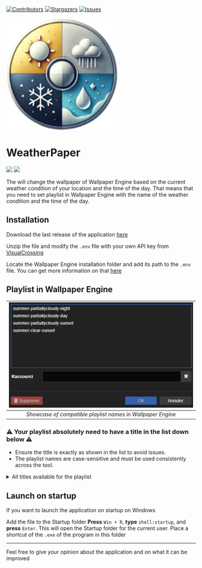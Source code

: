 [![Contributors][contributors-shield]][contributors-url]
[![Stargazers][stars-shield]][stars-url]
[![Issues][issues-shield]][issues-url]


<img src="./image/logo.png" width="300" height="300">

# WeatherPaper

<img src="https://img.shields.io/badge/Python-3-yellow.svg?style=plastic"> <img src="https://img.shields.io/badge/WallpaperEngine-blue.svg?style=plastic">

The will change the wallpaper of Wallpaper Engine based on the current weather condition of your location and the time of the day.
That means that you need to set playlist in Wallpaper Engine with the name of the weather condition and the time of the day.

## Installation 

Download the last release of the application [here](https://github.com/YuToutCourt/WeatherPaper/releases/)

Unzip the file and modify the `.env` file with your own API key from [VisualCrossing](https://www.visualcrossing.com/)


Locate the Wallpaper Engine installation folder and add its path to the `.env` file.
You can get more information on that [here](https://help.wallpaperengine.io/en/functionality/cli.html#command-line-controls)


## Playlist in Wallpaper Engine
| ![showcase](/image/image.png) | 
|:--:| 
| *Showcase of compatible playlist names in Wallpaper Engine* |

### **⚠️ Your playlist absolutely need to have a title in the list down below ⚠️**
- Ensure the title is exactly as shown in the list to avoid issues.
- The playlist names are case-sensitive and must be used consistently across the tool.
<details>
<summary>All titles available for the playlist</summary>

<details>
<summary>Winter</summary>

<details>
<summary>Day</summary>

- winter-blowingordriftingsnow-day
- winter-heavyfreezingdrizzle/freezingrain-day
- winter-lightfreezingdrizzle/freezingrain-day
- winter-freezingfog-day
- winter-heavyfreezingrain-day
- winter-lightfreezingrain-day
- winter-funnelcloud/tornado-day
- winter-hailshowers-day
- winter-ice-day
- winter-lightningwithoutthunder-day
- winter-mist-day
- winter-drizzle-day
- winter-precipitationinvicinity-day
- winter-rain-day
- winter-heavyrainandsnow-day
- winter-lightrainandsnow-day
- winter-rainshowers-day
- winter-heavyrain-day
- winter-lightrain-day
- winter-skycoveragedecreasing-day
- winter-skycoverageincreasing-day
- winter-skyunchanged-day
- winter-heavydrizzle-day
- winter-smokeorhaze-day
- winter-snow-day
- winter-snowandrainshowers-day
- winter-snowshowers-day
- winter-heavysnow-day
- winter-lightsnow-day
- winter-squalls-day
- winter-thunderstorm-day
- winter-thunderstormwithoutprecipitation-day
- winter-diamonddust-day
- winter-lightdrizzle-day
- winter-hail-day
- winter-overcast-day
- winter-partiallycloudy-day
- winter-clear-day
- winter-heavydrizzle/rain-day
- winter-lightdrizzle/rain-day
- winter-duststorm-day
- winter-fog-day
- winter-freezingdrizzle/freezingrain-day
</details>

<details>
<summary>Night</summary>

- winter-blowingordriftingsnow-night
- winter-heavyfreezingdrizzle/freezingrain-night
- winter-lightfreezingdrizzle/freezingrain-night
- winter-freezingfog-night
- winter-heavyfreezingrain-night
- winter-lightfreezingrain-night
- winter-funnelcloud/tornado-night
- winter-hailshowers-night
- winter-ice-night
- winter-lightningwithoutthunder-night
- winter-mist-night
- winter-drizzle-night
- winter-precipitationinvicinity-night
- winter-rain-night
- winter-heavyrainandsnow-night
- winter-lightrainandsnow-night
- winter-rainshowers-night
- winter-heavyrain-night
- winter-lightrain-night
- winter-skycoveragedecreasing-night
- winter-skycoverageincreasing-night
- winter-skyunchanged-night
- winter-heavydrizzle-night
- winter-smokeorhaze-night
- winter-snow-night
- winter-snowandrainshowers-night
- winter-snowshowers-night
- winter-heavysnow-night
- winter-lightsnow-night
- winter-squalls-night
- winter-thunderstorm-night
- winter-thunderstormwithoutprecipitation-night
- winter-diamonddust-night
- winter-lightdrizzle-night
- winter-hail-night
- winter-overcast-night
- winter-partiallycloudy-night
- winter-clear-night
- winter-heavydrizzle/rain-night
- winter-lightdrizzle/rain-night
- winter-duststorm-night
- winter-fog-night
- winter-freezingdrizzle/freezingrain-night
</details>

<details>
<summary>Sunrise</summary>

- winter-blowingordriftingsnow-sunrise
- winter-heavyfreezingdrizzle/freezingrain-sunrise
- winter-lightfreezingdrizzle/freezingrain-sunrise
- winter-freezingfog-sunrise
- winter-heavyfreezingrain-sunrise
- winter-lightfreezingrain-sunrise
- winter-funnelcloud/tornado-sunrise
- winter-hailshowers-sunrise
- winter-ice-sunrise
- winter-lightningwithoutthunder-sunrise
- winter-mist-sunrise
- winter-drizzle-sunrise
- winter-precipitationinvicinity-sunrise
- winter-rain-sunrise
- winter-heavyrainandsnow-sunrise
- winter-lightrainandsnow-sunrise
- winter-rainshowers-sunrise
- winter-heavyrain-sunrise
- winter-lightrain-sunrise
- winter-skycoveragedecreasing-sunrise
- winter-skycoverageincreasing-sunrise
- winter-skyunchanged-sunrise
- winter-heavydrizzle-sunrise
- winter-smokeorhaze-sunrise
- winter-snow-sunrise
- winter-snowandrainshowers-sunrise
- winter-snowshowers-sunrise
- winter-heavysnow-sunrise
- winter-lightsnow-sunrise
- winter-squalls-sunrise
- winter-thunderstorm-sunrise
- winter-thunderstormwithoutprecipitation-sunrise
- winter-diamonddust-sunrise
- winter-lightdrizzle-sunrise
- winter-hail-sunrise
- winter-overcast-sunrise
- winter-partiallycloudy-sunrise
- winter-clear-sunrise
- winter-heavydrizzle/rain-sunrise
- winter-lightdrizzle/rain-sunrise
- winter-duststorm-sunrise
- winter-fog-sunrise
- winter-freezingdrizzle/freezingrain-sunrise
</details>

<details>
<summary>Sunset</summary>

- winter-blowingordriftingsnow-sunset
- winter-heavyfreezingdrizzle/freezingrain-sunset
- winter-lightfreezingdrizzle/freezingrain-sunset
- winter-freezingfog-sunset
- winter-heavyfreezingrain-sunset
- winter-lightfreezingrain-sunset
- winter-funnelcloud/tornado-sunset
- winter-hailshowers-sunset
- winter-ice-sunset
- winter-lightningwithoutthunder-sunset
- winter-mist-sunset
- winter-drizzle-sunset
- winter-precipitationinvicinity-sunset
- winter-rain-sunset
- winter-heavyrainandsnow-sunset
- winter-lightrainandsnow-sunset
- winter-rainshowers-sunset
- winter-heavyrain-sunset
- winter-lightrain-sunset
- winter-skycoveragedecreasing-sunset
- winter-skycoverageincreasing-sunset
- winter-skyunchanged-sunset
- winter-heavydrizzle-sunset
- winter-smokeorhaze-sunset
- winter-snow-sunset
- winter-snowandrainshowers-sunset
- winter-snowshowers-sunset
- winter-heavysnow-sunset
- winter-lightsnow-sunset
- winter-squalls-sunset
- winter-thunderstorm-sunset
- winter-thunderstormwithoutprecipitation-sunset
- winter-diamonddust-sunset
- winter-lightdrizzle-sunset
- winter-hail-sunset
- winter-overcast-sunset
- winter-partiallycloudy-sunset
- winter-clear-sunset
- winter-heavydrizzle/rain-sunset
- winter-lightdrizzle/rain-sunset
- winter-duststorm-sunset
- winter-fog-sunset
- winter-freezingdrizzle/freezingrain-sunset
</details>

</details>

<details>
<summary>Summer</summary>

<details>
<summary>Day</summary>

- summer-blowingordriftingsnow-day
- summer-heavyfreezingdrizzle/freezingrain-day
- summer-lightfreezingdrizzle/freezingrain-day
- summer-freezingfog-day
- summer-heavyfreezingrain-day
- summer-lightfreezingrain-day
- summer-funnelcloud/tornado-day
- summer-hailshowers-day
- summer-ice-day
- summer-lightningwithoutthunder-day
- summer-mist-day
- summer-drizzle-day
- summer-precipitationinvicinity-day
- summer-rain-day
- summer-heavyrainandsnow-day
- summer-lightrainandsnow-day
- summer-rainshowers-day
- summer-heavyrain-day
- summer-lightrain-day
- summer-skycoveragedecreasing-day
- summer-skycoverageincreasing-day
- summer-skyunchanged-day
- summer-heavydrizzle-day
- summer-smokeorhaze-day
- summer-snow-day
- summer-snowandrainshowers-day
- summer-snowshowers-day
- summer-heavysnow-day
- summer-lightsnow-day
- summer-squalls-day
- summer-thunderstorm-day
- summer-thunderstormwithoutprecipitation-day
- summer-diamonddust-day
- summer-lightdrizzle-day
- summer-hail-day
- summer-overcast-day
- summer-partiallycloudy-day
- summer-clear-day
- summer-heavydrizzle/rain-day
- summer-lightdrizzle/rain-day
- summer-duststorm-day
- summer-fog-day
- summer-freezingdrizzle/freezingrain-day
</details>

<details>
<summary>Night</summary>

- summer-blowingordriftingsnow-night
- summer-heavyfreezingdrizzle/freezingrain-night
- summer-lightfreezingdrizzle/freezingrain-night
- summer-freezingfog-night
- summer-heavyfreezingrain-night
- summer-lightfreezingrain-night
- summer-funnelcloud/tornado-night
- summer-hailshowers-night
- summer-ice-night
- summer-lightningwithoutthunder-night
- summer-mist-night
- summer-drizzle-night
- summer-precipitationinvicinity-night
- summer-rain-night
- summer-heavyrainandsnow-night
- summer-lightrainandsnow-night
- summer-rainshowers-night
- summer-heavyrain-night
- summer-lightrain-night
- summer-skycoveragedecreasing-night
- summer-skycoverageincreasing-night
- summer-skyunchanged-night
- summer-heavydrizzle-night
- summer-smokeorhaze-night
- summer-snow-night
- summer-snowandrainshowers-night
- summer-snowshowers-night
- summer-heavysnow-night
- summer-lightsnow-night
- summer-squalls-night
- summer-thunderstorm-night
- summer-thunderstormwithoutprecipitation-night
- summer-diamonddust-night
- summer-lightdrizzle-night
- summer-hail-night
- summer-overcast-night
- summer-partiallycloudy-night
- summer-clear-night
- summer-heavydrizzle/rain-night
- summer-lightdrizzle/rain-night
- summer-duststorm-night
- summer-fog-night
- summer-freezingdrizzle/freezingrain-night
</details>

<details>
<summary>Sunrise</summary>

- summer-blowingordriftingsnow-sunrise
- summer-heavyfreezingdrizzle/freezingrain-sunrise
- summer-lightfreezingdrizzle/freezingrain-sunrise
- summer-freezingfog-sunrise
- summer-heavyfreezingrain-sunrise
- summer-lightfreezingrain-sunrise
- summer-funnelcloud/tornado-sunrise
- summer-hailshowers-sunrise
- summer-ice-sunrise
- summer-lightningwithoutthunder-sunrise
- summer-mist-sunrise
- summer-drizzle-sunrise
- summer-precipitationinvicinity-sunrise
- summer-rain-sunrise
- summer-heavyrainandsnow-sunrise
- summer-lightrainandsnow-sunrise
- summer-rainshowers-sunrise
- summer-heavyrain-sunrise
- summer-lightrain-sunrise
- summer-skycoveragedecreasing-sunrise
- summer-skycoverageincreasing-sunrise
- summer-skyunchanged-sunrise
- summer-heavydrizzle-sunrise
- summer-smokeorhaze-sunrise
- summer-snow-sunrise
- summer-snowandrainshowers-sunrise
- summer-snowshowers-sunrise
- summer-heavysnow-sunrise
- summer-lightsnow-sunrise
- summer-squalls-sunrise
- summer-thunderstorm-sunrise
- summer-thunderstormwithoutprecipitation-sunrise
- summer-diamonddust-sunrise
- summer-lightdrizzle-sunrise
- summer-hail-sunrise
- summer-overcast-sunrise
- summer-partiallycloudy-sunrise
- summer-clear-sunrise
- summer-heavydrizzle/rain-sunrise
- summer-lightdrizzle/rain-sunrise
- summer-duststorm-sunrise
- summer-fog-sunrise
- summer-freezingdrizzle/freezingrain-sunrise
</details>

<details>
<summary>Sunset</summary>

- summer-blowingordriftingsnow-sunset
- summer-heavyfreezingdrizzle/freezingrain-sunset
- summer-lightfreezingdrizzle/freezingrain-sunset
- summer-freezingfog-sunset
- summer-heavyfreezingrain-sunset
- summer-lightfreezingrain-sunset
- summer-funnelcloud/tornado-sunset
- summer-hailshowers-sunset
- summer-ice-sunset
- summer-lightningwithoutthunder-sunset
- summer-mist-sunset
- summer-drizzle-sunset
- summer-precipitationinvicinity-sunset
- summer-rain-sunset
- summer-heavyrainandsnow-sunset
- summer-lightrainandsnow-sunset
- summer-rainshowers-sunset
- summer-heavyrain-sunset
- summer-lightrain-sunset
- summer-skycoveragedecreasing-sunset
- summer-skycoverageincreasing-sunset
- summer-skyunchanged-sunset
- summer-heavydrizzle-sunset
- summer-smokeorhaze-sunset
- summer-snow-sunset
- summer-snowandrainshowers-sunset
- summer-snowshowers-sunset
- summer-heavysnow-sunset
- summer-lightsnow-sunset
- summer-squalls-sunset
- summer-thunderstorm-sunset
- summer-thunderstormwithoutprecipitation-sunset
- summer-diamonddust-sunset
- summer-lightdrizzle-sunset
- summer-hail-sunset
- summer-overcast-sunset
- summer-partiallycloudy-sunset
- summer-clear-sunset
- summer-heavydrizzle/rain-sunset
- summer-lightdrizzle/rain-sunset
- summer-duststorm-sunset
- summer-fog-sunset
- summer-freezingdrizzle/freezingrain-sunset
</details>

</details>

<details>
<summary>Fall</summary>

<details>
<summary>Day</summary>

- fall-blowingordriftingsnow-day
- fall-heavyfreezingdrizzle/freezingrain-day
- fall-lightfreezingdrizzle/freezingrain-day
- fall-freezingfog-day
- fall-heavyfreezingrain-day
- fall-lightfreezingrain-day
- fall-funnelcloud/tornado-day
- fall-hailshowers-day
- fall-ice-day
- fall-lightningwithoutthunder-day
- fall-mist-day
- fall-drizzle-day
- fall-precipitationinvicinity-day
- fall-rain-day
- fall-heavyrainandsnow-day
- fall-lightrainandsnow-day
- fall-rainshowers-day
- fall-heavyrain-day
- fall-lightrain-day
- fall-skycoveragedecreasing-day
- fall-skycoverageincreasing-day
- fall-skyunchanged-day
- fall-heavydrizzle-day
- fall-smokeorhaze-day
- fall-snow-day
- fall-snowandrainshowers-day
- fall-snowshowers-day
- fall-heavysnow-day
- fall-lightsnow-day
- fall-squalls-day
- fall-thunderstorm-day
- fall-thunderstormwithoutprecipitation-day
- fall-diamonddust-day
- fall-lightdrizzle-day
- fall-hail-day
- fall-overcast-day
- fall-partiallycloudy-day
- fall-clear-day
- fall-heavydrizzle/rain-day
- fall-lightdrizzle/rain-day
- fall-duststorm-day
- fall-fog-day
- fall-freezingdrizzle/freezingrain-day
</details>

<details>
<summary>Night</summary>

- fall-blowingordriftingsnow-night
- fall-heavyfreezingdrizzle/freezingrain-night
- fall-lightfreezingdrizzle/freezingrain-night
- fall-freezingfog-night
- fall-heavyfreezingrain-night
- fall-lightfreezingrain-night
- fall-funnelcloud/tornado-night
- fall-hailshowers-night
- fall-ice-night
- fall-lightningwithoutthunder-night
- fall-mist-night
- fall-drizzle-night
- fall-precipitationinvicinity-night
- fall-rain-night
- fall-heavyrainandsnow-night
- fall-lightrainandsnow-night
- fall-rainshowers-night
- fall-heavyrain-night
- fall-lightrain-night
- fall-skycoveragedecreasing-night
- fall-skycoverageincreasing-night
- fall-skyunchanged-night
- fall-heavydrizzle-night
- fall-smokeorhaze-night
- fall-snow-night
- fall-snowandrainshowers-night
- fall-snowshowers-night
- fall-heavysnow-night
- fall-lightsnow-night
- fall-squalls-night
- fall-thunderstorm-night
- fall-thunderstormwithoutprecipitation-night
- fall-diamonddust-night
- fall-lightdrizzle-night
- fall-hail-night
- fall-overcast-night
- fall-partiallycloudy-night
- fall-clear-night
- fall-heavydrizzle/rain-night
- fall-lightdrizzle/rain-night
- fall-duststorm-night
- fall-fog-night
- fall-freezingdrizzle/freezingrain-night
</details>

<details>
<summary>Sunrise</summary>

- fall-blowingordriftingsnow-sunrise
- fall-heavyfreezingdrizzle/freezingrain-sunrise
- fall-lightfreezingdrizzle/freezingrain-sunrise
- fall-freezingfog-sunrise
- fall-heavyfreezingrain-sunrise
- fall-lightfreezingrain-sunrise
- fall-funnelcloud/tornado-sunrise
- fall-hailshowers-sunrise
- fall-ice-sunrise
- fall-lightningwithoutthunder-sunrise
- fall-mist-sunrise
- fall-drizzle-sunrise
- fall-precipitationinvicinity-sunrise
- fall-rain-sunrise
- fall-heavyrainandsnow-sunrise
- fall-lightrainandsnow-sunrise
- fall-rainshowers-sunrise
- fall-heavyrain-sunrise
- fall-lightrain-sunrise
- fall-skycoveragedecreasing-sunrise
- fall-skycoverageincreasing-sunrise
- fall-skyunchanged-sunrise
- fall-heavydrizzle-sunrise
- fall-smokeorhaze-sunrise
- fall-snow-sunrise
- fall-snowandrainshowers-sunrise
- fall-snowshowers-sunrise
- fall-heavysnow-sunrise
- fall-lightsnow-sunrise
- fall-squalls-sunrise
- fall-thunderstorm-sunrise
- fall-thunderstormwithoutprecipitation-sunrise
- fall-diamonddust-sunrise
- fall-lightdrizzle-sunrise
- fall-hail-sunrise
- fall-overcast-sunrise
- fall-partiallycloudy-sunrise
- fall-clear-sunrise
- fall-heavydrizzle/rain-sunrise
- fall-lightdrizzle/rain-sunrise
- fall-duststorm-sunrise
- fall-fog-sunrise
- fall-freezingdrizzle/freezingrain-sunrise
</details>

<details>
<summary>Sunset</summary>

- fall-blowingordriftingsnow-sunset
- fall-heavyfreezingdrizzle/freezingrain-sunset
- fall-lightfreezingdrizzle/freezingrain-sunset
- fall-freezingfog-sunset
- fall-heavyfreezingrain-sunset
- fall-lightfreezingrain-sunset
- fall-funnelcloud/tornado-sunset
- fall-hailshowers-sunset
- fall-ice-sunset
- fall-lightningwithoutthunder-sunset
- fall-mist-sunset
- fall-drizzle-sunset
- fall-precipitationinvicinity-sunset
- fall-rain-sunset
- fall-heavyrainandsnow-sunset
- fall-lightrainandsnow-sunset
- fall-rainshowers-sunset
- fall-heavyrain-sunset
- fall-lightrain-sunset
- fall-skycoveragedecreasing-sunset
- fall-skycoverageincreasing-sunset
- fall-skyunchanged-sunset
- fall-heavydrizzle-sunset
- fall-smokeorhaze-sunset
- fall-snow-sunset
- fall-snowandrainshowers-sunset
- fall-snowshowers-sunset
- fall-heavysnow-sunset
- fall-lightsnow-sunset
- fall-squalls-sunset
- fall-thunderstorm-sunset
- fall-thunderstormwithoutprecipitation-sunset
- fall-diamonddust-sunset
- fall-lightdrizzle-sunset
- fall-hail-sunset
- fall-overcast-sunset
- fall-partiallycloudy-sunset
- fall-clear-sunset
- fall-heavydrizzle/rain-sunset
- fall-lightdrizzle/rain-sunset
- fall-duststorm-sunset
- fall-fog-sunset
- fall-freezingdrizzle/freezingrain-sunset
</details>

</details>

<details>
<summary>Spring</summary>

<details>
<summary>Day</summary>

- spring-blowingordriftingsnow-day
- spring-heavyfreezingdrizzle/freezingrain-day
- spring-lightfreezingdrizzle/freezingrain-day
- spring-freezingfog-day
- spring-heavyfreezingrain-day
- spring-lightfreezingrain-day
- spring-funnelcloud/tornado-day
- spring-hailshowers-day
- spring-ice-day
- spring-lightningwithoutthunder-day
- spring-mist-day
- spring-drizzle-day
- spring-precipitationinvicinity-day
- spring-rain-day
- spring-heavyrainandsnow-day
- spring-lightrainandsnow-day
- spring-rainshowers-day
- spring-heavyrain-day
- spring-lightrain-day
- spring-skycoveragedecreasing-day
- spring-skycoverageincreasing-day
- spring-skyunchanged-day
- spring-heavydrizzle-day
- spring-smokeorhaze-day
- spring-snow-day
- spring-snowandrainshowers-day
- spring-snowshowers-day
- spring-heavysnow-day
- spring-lightsnow-day
- spring-squalls-day
- spring-thunderstorm-day
- spring-thunderstormwithoutprecipitation-day
- spring-diamonddust-day
- spring-lightdrizzle-day
- spring-hail-day
- spring-overcast-day
- spring-partiallycloudy-day
- spring-clear-day
- spring-heavydrizzle/rain-day
- spring-lightdrizzle/rain-day
- spring-duststorm-day
- spring-fog-day
- spring-freezingdrizzle/freezingrain-day
</details>

<details>
<summary>Night</summary>

- spring-blowingordriftingsnow-night
- spring-heavyfreezingdrizzle/freezingrain-night
- spring-lightfreezingdrizzle/freezingrain-night
- spring-freezingfog-night
- spring-heavyfreezingrain-night
- spring-lightfreezingrain-night
- spring-funnelcloud/tornado-night
- spring-hailshowers-night
- spring-ice-night
- spring-lightningwithoutthunder-night
- spring-mist-night
- spring-drizzle-night
- spring-precipitationinvicinity-night
- spring-rain-night
- spring-heavyrainandsnow-night
- spring-lightrainandsnow-night
- spring-rainshowers-night
- spring-heavyrain-night
- spring-lightrain-night
- spring-skycoveragedecreasing-night
- spring-skycoverageincreasing-night
- spring-skyunchanged-night
- spring-heavydrizzle-night
- spring-smokeorhaze-night
- spring-snow-night
- spring-snowandrainshowers-night
- spring-snowshowers-night
- spring-heavysnow-night
- spring-lightsnow-night
- spring-squalls-night
- spring-thunderstorm-night
- spring-thunderstormwithoutprecipitation-night
- spring-diamonddust-night
- spring-lightdrizzle-night
- spring-hail-night
- spring-overcast-night
- spring-partiallycloudy-night
- spring-clear-night
- spring-heavydrizzle/rain-night
- spring-lightdrizzle/rain-night
- spring-duststorm-night
- spring-fog-night
- spring-freezingdrizzle/freezingrain-night
</details>

<details>
<summary>Sunrise</summary>

- spring-blowingordriftingsnow-sunrise
- spring-heavyfreezingdrizzle/freezingrain-sunrise
- spring-lightfreezingdrizzle/freezingrain-sunrise
- spring-freezingfog-sunrise
- spring-heavyfreezingrain-sunrise
- spring-lightfreezingrain-sunrise
- spring-funnelcloud/tornado-sunrise
- spring-hailshowers-sunrise
- spring-ice-sunrise
- spring-lightningwithoutthunder-sunrise
- spring-mist-sunrise
- spring-drizzle-sunrise
- spring-precipitationinvicinity-sunrise
- spring-rain-sunrise
- spring-heavyrainandsnow-sunrise
- spring-lightrainandsnow-sunrise
- spring-rainshowers-sunrise
- spring-heavyrain-sunrise
- spring-lightrain-sunrise
- spring-skycoveragedecreasing-sunrise
- spring-skycoverageincreasing-sunrise
- spring-skyunchanged-sunrise
- spring-heavydrizzle-sunrise
- spring-smokeorhaze-sunrise
- spring-snow-sunrise
- spring-snowandrainshowers-sunrise
- spring-snowshowers-sunrise
- spring-heavysnow-sunrise
- spring-lightsnow-sunrise
- spring-squalls-sunrise
- spring-thunderstorm-sunrise
- spring-thunderstormwithoutprecipitation-sunrise
- spring-diamonddust-sunrise
- spring-lightdrizzle-sunrise
- spring-hail-sunrise
- spring-overcast-sunrise
- spring-partiallycloudy-sunrise
- spring-clear-sunrise
- spring-heavydrizzle/rain-sunrise
- spring-lightdrizzle/rain-sunrise
- spring-duststorm-sunrise
- spring-fog-sunrise
- spring-freezingdrizzle/freezingrain-sunrise
</details>

<details>
<summary>Sunset</summary>

- spring-blowingordriftingsnow-sunset
- spring-heavyfreezingdrizzle/freezingrain-sunset
- spring-lightfreezingdrizzle/freezingrain-sunset
- spring-freezingfog-sunset
- spring-heavyfreezingrain-sunset
- spring-lightfreezingrain-sunset
- spring-funnelcloud/tornado-sunset
- spring-hailshowers-sunset
- spring-ice-sunset
- spring-lightningwithoutthunder-sunset
- spring-mist-sunset
- spring-drizzle-sunset
- spring-precipitationinvicinity-sunset
- spring-rain-sunset
- spring-heavyrainandsnow-sunset
- spring-lightrainandsnow-sunset
- spring-rainshowers-sunset
- spring-heavyrain-sunset
- spring-lightrain-sunset
- spring-skycoveragedecreasing-sunset
- spring-skycoverageincreasing-sunset
- spring-skyunchanged-sunset
- spring-heavydrizzle-sunset
- spring-smokeorhaze-sunset
- spring-snow-sunset
- spring-snowandrainshowers-sunset
- spring-snowshowers-sunset
- spring-heavysnow-sunset
- spring-lightsnow-sunset
- spring-squalls-sunset
- spring-thunderstorm-sunset
- spring-thunderstormwithoutprecipitation-sunset
- spring-diamonddust-sunset
- spring-lightdrizzle-sunset
- spring-hail-sunset
- spring-overcast-sunset
- spring-partiallycloudy-sunset
- spring-clear-sunset
- spring-heavydrizzle/rain-sunset
- spring-lightdrizzle/rain-sunset
- spring-duststorm-sunset
- spring-fog-sunset
- spring-freezingdrizzle/freezingrain-sunset
</details>

</details>

</details>

## Launch on startup

If you want to launch the application on startup on Windows

Add the file to the Startup folder **Press** `Win + R`, **type** `shell:startup`, and **press** `Enter`. This will open the Startup folder for the current user. Place a shortcut of the `.exe` of the program in this folder

----

Feel free to give your opinion about the application and on what it can be improved

[contributors-shield]: https://img.shields.io/github/contributors/YuToutCourt/WeatherPaper?style=for-the-badge
[contributors-url]: https://github.com/YuToutCourt/WeatherPaper/graphs/contributors
[stars-shield]: https://img.shields.io/github/stars/YuToutCourt/WeatherPaper.svg?style=for-the-badge
[stars-url]: https://github.com/YuToutCourt/WeatherPaper/stargazers
[issues-shield]: https://img.shields.io/github/issues/YuToutCourt/WeatherPaper.svg?style=for-the-badge
[issues-url]: https://github.com/YuToutCourt/WeatherPaper/issues